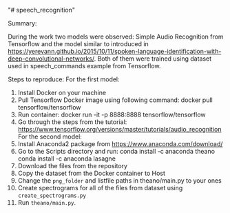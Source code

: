 "# speech_recognition"

Summary:

During the work two models were observed: Simple Audio Recognition from Tensorflow and the model
similar to introduced in https://yerevann.github.io/2015/10/11/spoken-language-identification-with-deep-convolutional-networks/.
Both of them were trained using dataset used in speech_commands example from Tensorflow.

Steps to reproduce:
For the first model:
1. Install Docker on your machine
2. Pull Tensorflow Docker image using following command: docker pull tensorflow/tensorflow
3. Run container: docker run -it -p 8888:8888 tensorflow/tensorflow
4. Go through the steps from the tutorial: https://www.tensorflow.org/versions/master/tutorials/audio_recognition
For the second model:
1. Install Anaconda2 package from https://www.anaconda.com/download/
2. Go to the Scripts directory and run: conda install -c anaconda theano \
                                        conda install -c anaconda lasagne
3. Download the files from the repository
4. Copy the dataset from the Docker container to Host
5. Change the `png_folder` and listfile paths in theano/main.py to your ones
6. Create spectrograms for all of the files from dataset using `create_spectrograms.py`
7. Run `theano/main.py`.
